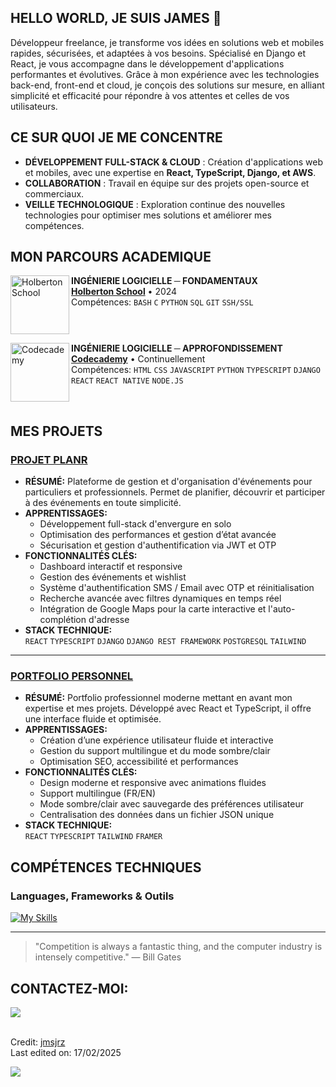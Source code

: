 ## HELLO WORLD, JE SUIS JAMES 👋

Développeur freelance, je transforme vos idées en solutions web et mobiles rapides, sécurisées, et adaptées à vos besoins. Spécialisé en Django et React, je vous accompagne dans le développement d'applications performantes et évolutives. Grâce à mon expérience avec les technologies back-end, front-end et cloud, je conçois des solutions sur mesure, en alliant simplicité et efficacité pour répondre à vos attentes et celles de vos utilisateurs.

## CE SUR QUOI JE ME CONCENTRE

- **DÉVELOPPEMENT FULL-STACK & CLOUD** : Création d'applications web et mobiles, avec une expertise en **React, TypeScript, Django, et AWS**.
- **COLLABORATION** : Travail en équipe sur des projets open-source et commerciaux.
- **VEILLE TECHNOLOGIQUE** : Exploration continue des nouvelles technologies pour optimiser mes solutions et améliorer mes compétences.

## MON PARCOURS ACADEMIQUE

[<img align="left" height="94px" width="94px" alt="Holberton School" src="https://blog.holbertonschool.com/wp-content/uploads/2019/04/instagram_feed180.jpg"/>](https://www.holbertonschool.fr/)
**INGÉNIERIE LOGICIELLE ─ FONDAMENTAUX** \
[**Holberton School**](https://www.holbertonschool.fr/) • 2024 \
Compétences: `BASH` `C` `PYTHON` `SQL` `GIT` `SSH/SSL`

<br clear="left"/>

[<img align="left" height="94px" width="94px" alt="Codecademy" src="https://encrypted-tbn0.gstatic.com/images?q=tbn:ANd9GcSh4KW6CVd0xtcKjRF9GM1hzoHsYlLiYrjUTg&s"/>](https://www.codecademy.com/)
**INGÉNIERIE LOGICIELLE ─ APPROFONDISSEMENT** \
[**Codecademy**](https://www.codecademy.com/) • Continuellement \
Compétences: `HTML` `CSS` `JAVASCRIPT` `PYTHON` `TYPESCRIPT` `DJANGO` `REACT` `REACT NATIVE` `NODE.JS`

<br clear="left"/>

## MES PROJETS

### [PROJET PLANR](https://github.com/jmsjrz/Planr_Project_BACKEND)

- **RÉSUMÉ:** Plateforme de gestion et d'organisation d'événements pour particuliers et professionnels. Permet de planifier, découvrir et participer à des événements en toute simplicité.
- **APPRENTISSAGES:**
  - Développement full-stack d'envergure en solo
  - Optimisation des performances et gestion d’état avancée
  - Sécurisation et gestion d'authentification via JWT et OTP
- **FONCTIONNALITÉS CLÉS:**
  - Dashboard interactif et responsive
  - Gestion des événements et wishlist
  - Système d'authentification SMS / Email avec OTP et réinitialisation
  - Recherche avancée avec filtres dynamiques en temps réel
  - Intégration de Google Maps pour la carte interactive et l'auto-complétion d'adresse
- **STACK TECHNIQUE:**  
  `REACT` `TYPESCRIPT` `DJANGO` `DJANGO REST FRAMEWORK` `POSTGRESQL` `TAILWIND`

---

### [PORTFOLIO PERSONNEL](https://github.com/jmsjrz/portfolio_project)

- **RÉSUMÉ:** Portfolio professionnel moderne mettant en avant mon expertise et mes projets. Développé avec React et TypeScript, il offre une interface fluide et optimisée.
- **APPRENTISSAGES:**
  - Création d’une expérience utilisateur fluide et interactive
  - Gestion du support multilingue et du mode sombre/clair
  - Optimisation SEO, accessibilité et performances
- **FONCTIONNALITÉS CLÉS:**
  - Design moderne et responsive avec animations fluides
  - Support multilingue (FR/EN)
  - Mode sombre/clair avec sauvegarde des préférences utilisateur
  - Centralisation des données dans un fichier JSON unique
- **STACK TECHNIQUE:**  
  `REACT` `TYPESCRIPT` `TAILWIND` `FRAMER`

## COMPÉTENCES TECHNIQUES

### Languages, Frameworks & Outils

[![My Skills](https://skillicons.dev/icons?i=c,bash,html,css,tailwind,js,ts,python,django,react,nodejs,postgresql,mongodb,docker,git,aws)](https://skillicons.dev)

---

> "Competition is always a fantastic thing, and the computer industry is intensely competitive." — Bill Gates

## CONTACTEZ-MOI:

<div>
<a href="https://www.linkedin.com/in/james-jarosz-fr/" target="_blank"><img loading="lazy" src="https://img.shields.io/badge/-LinkedIn-%230077B5?style=for-the-badge&logo=linkedin&logoColor=white" target="_blank"></a>   
</div>

<br>

Credit: [jmsjrz](https://github.com/jmsjrz) \
Last edited on: 17/02/2025

![](https://komarev.com/ghpvc/?username=jmsjrz&style=for-the-badge&color=red)
